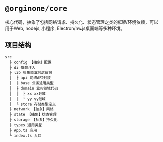 # `@orginone/core`

核心代码，抽象了包括网络请求、持久化、状态管理之类的框架/环境依赖，可以用于Web, nodejs, 小程序, Electron/nw.js桌面端等多种环境。

## 项目结构

```
src
  ├ config 【抽象】配置
  ├ di 依赖注入
  ├ lib 奥集能业务逻辑包
  │  ├ api 网络API封装
  │  ├ base 业务通用类型
  │  ├ domain 业务领域代码
  │  │  ├ xx xx领域
  │  │  └ yy yy领域
  │  └ store 存储类型定义
  ├ network 【抽象】网络
  ├ state 【抽象】状态管理
  ├ storage 【抽象】持久化
  ├ types 通用类型
  ├ App.ts 应用
  └ index.ts 入口
```